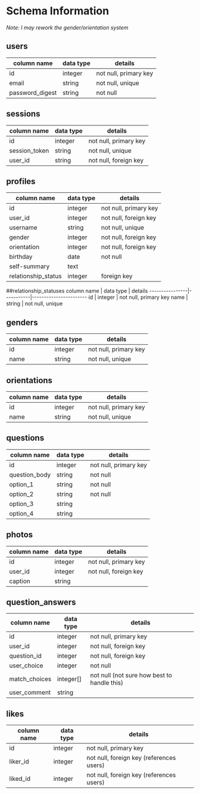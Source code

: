 # Schema Information

*Note: I may rework the gender/orientation system*

## users
column name         | data type | details
--------------------|-----------|-----------------------
id                  | integer   | not null, primary key
email               | string    | not null, unique
password_digest     | string    | not null

## sessions
column name         | data type | details
--------------------|-----------|-----------------------
id                  | integer   | not null, primary key
session_token       | string    | not null, unique
user_id             | string    | not null, foreign key

## profiles
column name         | data type | details
--------------------|-----------|-----------------------
id                  | integer   | not null, primary key
user_id             | integer   | not null, foreign key
username            | string    | not null, unique
gender              | integer   | not null, foreign key
orientation         | integer   | not null, foreign key
birthday            | date      | not null
self-summary        | text      |
relationship_status | integer   | foreign key

##relationship_statuses
column name     | data type | details
----------------|-----------|-----------------------
id              | integer   | not null, primary key
name            | string    | not null, unique

## genders
column name     | data type | details
----------------|-----------|-----------------------
id              | integer   | not null, primary key
name            | string    | not null, unique

## orientations
column name     | data type | details
----------------|-----------|-----------------------
id              | integer   | not null, primary key
name            | string    | not null, unique

<!-- Probably not gonna use this -->
<!-- ## orientation_liked_genders
column name     | data type | details
----------------|-----------|-----------------------
id              | integer   | not null, primary key
orientation_id  | integer   | not null, foreign key
liked_gender_id | integer   | not null, foreign key (references gender) -->

## questions
column name     | data type | details
----------------|-----------|-----------------------
id              | integer   | not null, primary key
question_body   | string    | not null
option_1        | string    | not null
option_2        | string    | not null
option_3        | string    |
option_4        | string    |

## photos
column name     | data type | details
----------------|-----------|-----------------------
id              | integer   | not null, primary key
user_id         | integer   | not null, foreign key
caption         | string    |

## question_answers
column name     | data type | details
----------------|-----------|-----------------------
id              | integer   | not null, primary key
user_id         | integer   | not null, foreign key
question_id     | integer   | not null, foreign key
user_choice     | integer   | not null
match_choices   | integer[] | not null  (not sure how best to handle this)
user_comment    | string    |

## likes
column name | data type | details
------------|-----------|-----------------------
id          | integer   | not null, primary key
liker_id    | integer   | not null, foreign key (references users)
liked_id    | integer   | not null, foreign key (references users)
